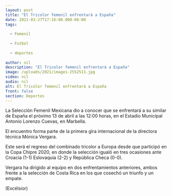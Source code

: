 ```yaml
---
layout: post
title: "El Tricolor femenil enfrentará a España"
date: 2021-03-27T17:16:00.000-06:00
tags:
  
  - Femenil
  
  - Futbol
  
  - deportes
  
author: nil
description: "El Tricolor femenil enfrentará a España"
image: /uploads/2021/images-2552511.jpg
video: nil
audio: nil
alt: El Tricolor femenil enfrentará a España
front: false
section: Deportes
---
```


La Selección Femenil Mexicana dio a conocer que se enfrentará a su similar de España el próximo 13 de abril a las 12:00 horas, en el Estadio Municipal Antonio Lorenzo Cuevas, en Marbella.

El encuentro forma parte de la primera gira internacional de la directora técnica Mónica Vergara.

Este será el regreso del combinado tricolor a Europa desde que participó en la Copa Chipre 2020, en donde la selección igualó en tres ocasiones ante Croacia (1-1) Eslovaquia (2-2) y República Checa (0-0).

Vergara ha dirigido al equipo en dos enfrentamientos anteriores, ambos frente a la selección de Costa Rica en los que cosechó un triunfo y un empate.

(Excélsior)